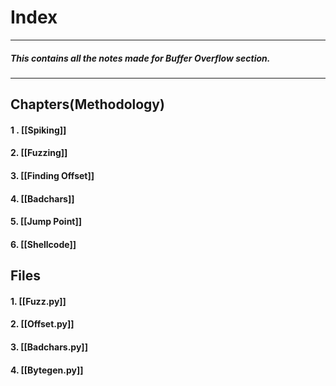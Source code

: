 # Index
---
##### **This contains all the notes made for Buffer Overflow section.**
---
## Chapters(Methodology) 

#### 1 . [[Spiking]]
#### 2.  [[Fuzzing]]
#### 3.  [[Finding Offset]]
#### 4.  [[Badchars]]
#### 5. [[Jump Point]]
#### 6.   [[Shellcode]]

## Files

#### 1. [[Fuzz.py]]
#### 2. [[Offset.py]]
#### 3. [[Badchars.py]]
#### 4. [[Bytegen.py]]